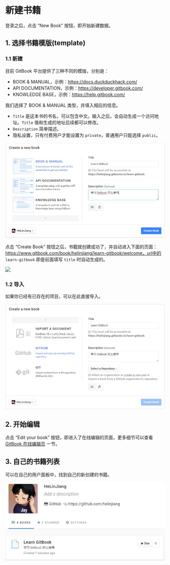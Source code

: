 # 新建书籍

登录之后，点击 “New Book” 按钮，即开始新建数据。

## 1. 选择书籍模版(template)

### 1.1 新建

目前 GitBook 平台提供了三种不同的模版，分别是：

- BOOK & MANUAL，示例：https://docs.duckduckhack.com/
- API DOCUMENTATION，示例：https://developer.gitbook.com/
- KNOWLEDGE BASE，示例：https://help.gitbook.com/

我们选择了 BOOK & MANUAL 类型，并填入相应的信息。

- `Title` 是这本书的书名，可以包含中文。输入之后，会自动生成一个访问地址。`Title` 值和生成的地址后续都可以修改。
- `Description` 简单描述。
- 隐私设置，只有付费用户才能设置为 `private`，普通用户只能选择 `public`。

![](/assets/create_new_book_template.jpg)

点击 “Create Book” 按钮之后，书籍就创建成功了，并自动进入下面的页面： https://www.gitbook.com/book/helinjiang/learn-gitbook/welcome，url中的 `learn-gitbook` 即是前面填写 `title` 时自动生成的。

![](/assets/create_new_book_success.jpg)

### 1.2 导入

如果你已经有已存在的项目，可以在此直接导入。

![](/assets/create_new_book_template_import.jpg)

## 2. 开始编辑

点击 “Edit your book” 按钮，即进入了在线编辑的页面，更多细节可以查看 [GitBook 在线编辑页](about-edit-page.md) 一节。

## 3. 自己的书籍列表

可以在自己的用户面板中，找到自己的新创建的书籍。

![](/assets/booklist.jpg)
